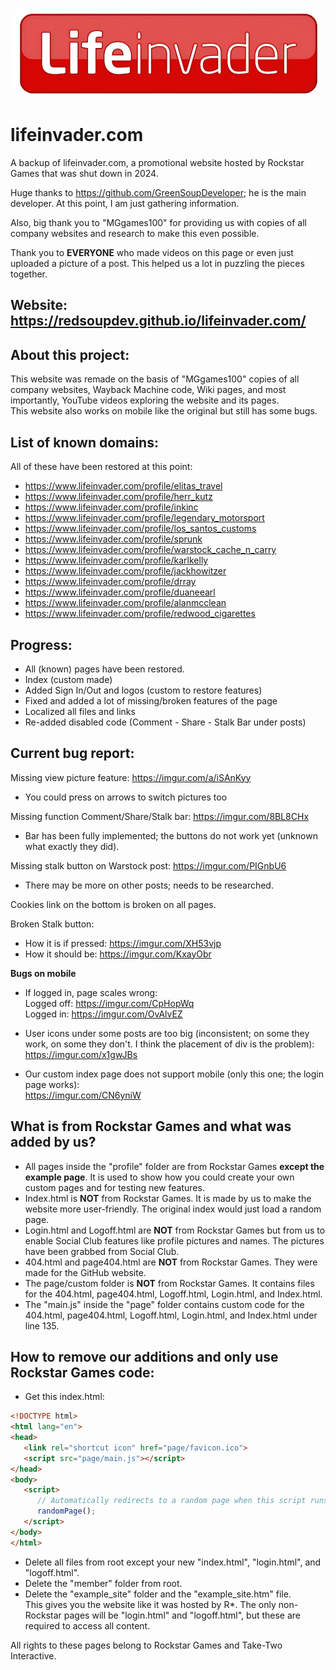 ![Icon](/page/custom/hdlogo.png)

# lifeinvader.com
A backup of lifeinvader.com, a promotional website hosted by Rockstar Games that was shut down in 2024.

Huge thanks to https://github.com/GreenSoupDeveloper; he is the main developer. At this point, I am just gathering information.

Also, big thank you to "MGgames100" for providing us with copies of all company websites and research to make this even possible.

Thank you to **EVERYONE** who made videos on this page or even just uploaded a picture of a post. This helped us a lot in puzzling the pieces together.

## Website: https://redsoupdev.github.io/lifeinvader.com/

## About this project:
This website was remade on the basis of "MGgames100" copies of all company websites, Wayback Machine code, Wiki pages, and most importantly, YouTube videos exploring the website and its pages.  
This website also works on mobile like the original but still has some bugs.

## List of known domains:
All of these have been restored at this point:
- https://www.lifeinvader.com/profile/elitas_travel
- https://www.lifeinvader.com/profile/herr_kutz
- https://www.lifeinvader.com/profile/inkinc
- https://www.lifeinvader.com/profile/legendary_motorsport
- https://www.lifeinvader.com/profile/los_santos_customs
- https://www.lifeinvader.com/profile/sprunk
- https://www.lifeinvader.com/profile/warstock_cache_n_carry
- https://www.lifeinvader.com/profile/karlkelly
- https://www.lifeinvader.com/profile/jackhowitzer
- https://www.lifeinvader.com/profile/drray
- https://www.lifeinvader.com/profile/duaneearl
- https://www.lifeinvader.com/profile/alanmcclean
- https://www.lifeinvader.com/profile/redwood_cigarettes

## Progress:
- All (known) pages have been restored.
- Index (custom made)
- Added Sign In/Out and logos (custom to restore features)
- Fixed and added a lot of missing/broken features of the page
- Localized all files and links
- Re-added disabled code (Comment - Share - Stalk Bar under posts)

## Current bug report:

Missing view picture feature: https://imgur.com/a/iSAnKyy
- You could press on arrows to switch pictures too

Missing function Comment/Share/Stalk bar: https://imgur.com/8BL8CHx  
- Bar has been fully implemented; the buttons do not work yet (unknown what exactly they did).

Missing stalk button on Warstock post: https://imgur.com/PIGnbU6  
  - There may be more on other posts; needs to be researched.

Cookies link on the bottom is broken on all pages.

Broken Stalk button:  
- How it is if pressed: https://imgur.com/XH53vjp  
- How it should be: https://imgur.com/KxayObr  

**Bugs on mobile**  

- If logged in, page scales wrong:  
Logged off: https://imgur.com/CpHopWq  
Logged in: https://imgur.com/OvAlvEZ  

- User icons under some posts are too big (inconsistent; on some they work, on some they don't. I think the placement of div is the problem):  
https://imgur.com/x1gwJBs  

- Our custom index page does not support mobile (only this one; the login page works):  
https://imgur.com/CN6yniW  

## What is from Rockstar Games and what was added by us?
- All pages inside the "profile" folder are from Rockstar Games **except the example page**. It is used to show how you could create your own custom pages and for testing new features.
- Index.html is **NOT** from Rockstar Games. It is made by us to make the website more user-friendly. The original index would just load a random page.
- Login.html and Logoff.html are **NOT** from Rockstar Games but from us to enable Social Club features like profile pictures and names. The pictures have been grabbed from Social Club.
- 404.html and page404.html are **NOT** from Rockstar Games. They were made for the GitHub website.
- The page/custom folder is **NOT** from Rockstar Games. It contains files for the 404.html, page404.html, Logoff.html, Login.html, and Index.html.
- The "main.js" inside the "page" folder contains custom code for the 404.html, page404.html, Logoff.html, Login.html, and Index.html under line 135.

## How to remove our additions and only use Rockstar Games code:
- Get this index.html:  
```html
<!DOCTYPE html>
<html lang="en">
<head>
   <link rel="shortcut icon" href="page/favicon.ico">
   <script src="page/main.js"></script>
</head>
<body>
   <script>
      // Automatically redirects to a random page when this script runs
      randomPage();
   </script>
</body>
</html>
```
- Delete all files from root except your new "index.html", "login.html", and "logoff.html".
- Delete the "member" folder from root.
- Delete the "example_site" folder and the "example_site.htm" file.  
This gives you the website like it was hosted by R*. The only non-Rockstar pages will be "login.html" and "logoff.html", but these are required to access all content.

All rights to these pages belong to Rockstar Games and Take-Two Interactive.
